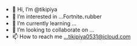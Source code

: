 - 👋 Hi, I’m @tikipiya
- 👀 I’m interested in ...Fortnite､rubber
- 🌱 I’m currently learning ...
- 💞️ I’m looking to collaborate on ...
- 📫 How to reach me ...tikipiya0531@icloud.com

<!---
tikipiya/tikipiya is a ✨ special ✨ repository because its `README.md` (this file) appears on your GitHub profile.
You can click the Preview link to take a look at your changes.
--->
